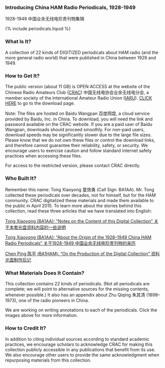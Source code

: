 ### Introducing China HAM Radio Periodicals, 1928-1949

1928-1949 中国业余无线电珍贵刊物集锦

{% include periodicals.liquid %}

### What Is It?

A collection of 22 kinds of DIGITIZED periodicals about HAM radio (and the more general radio world) that were published in China between 1928 and 1949.

### How to Get It?

The public version (about 11 GB) is OPEN ACCESS at the website of the Chinese Radio Amateurs Club ([CRAC][1]) 中国无线电协会业余无线电分会, a member society of the International Amateur Radio Union ([IARU][2]). [CLICK HERE][3] to go to the download page.

Note: The files are hosted on Baidu Wangpan 百度网盘, a cloud service provided by Baidu, Inc. in China. To download, you will need the link and password available on the CRAC website. If you are a paid user of Baidu Wangpan, downloads should proceed smoothly. For non-paid users, download speeds may be significantly slower due to the large file sizes. Please know that we do not own these files or control the download links, and therefore cannot guarantee their reliability, safety, or security. We encourage users to exercise caution and follow standard internet safety practices when accessing these files.

For access to the restricted version, please contact CRAC directly.

### Who Built It?

Remember this name: Tong Xiaoyong 童效勇 (Call Sign: BA1AA). Mr. Tong collected these periodicals over decades, not for himself, but for the HAM community. CRAC digitalized these materials and made them available to the public in April 2015. To learn more about the stories behind this collection, read these three articles that we have translated into English:

[Tong Xiaoyong (BA1AA): “Notes on the Content of this Digital Collection” 关于本套光盘资料内容的一些说明][4]

[Tong Xiaoyong (BA1AA): “About the Origin of the 1928–1949 China HAM Radio Periodicals”
关于1928-1949 中国业余无线电珍贵刊物的来历][5]

[Chen Ping 陈平 (BA1HAM): “On the Production of the Digital Collection” 资料光盘制作后记][6]

### What Materials Does It Contain?

This collection contains 22 kinds of periodicals. (Not all periodicals are complete; we will point to alternative sources for the missing contents, whenever possible.) It also has an appendix about Zhu Qiqing 朱其清 (1898–1973), one of the radio pioneers in China.

We are working on writing annotations to each of the periodicals. Click the images above for more information.

### How to Credit It?

In addition to citing individual sources according to standard academic practices, we encourage scholars to acknowledge CRAC for making this collection publicly accessible in any publications that benefit from its use. We also encourage other users to provide the same acknowledgment when repurposing materials from this collection.

[1]: http://www.crac.org.cn/News/Detail?ID=3032
[2]: http://www.iaru.org/
[3]: http://www.crac.org.cn/News/Detail?ID=3032
[4]: /article_1/
[5]: /article/periodical_origin/
[6]: /article/digital_production/
